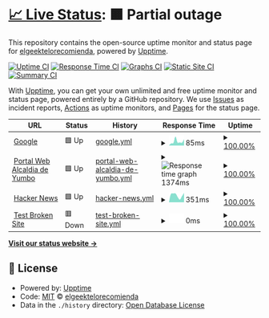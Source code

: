 # [📈 Live Status](https://demo.upptime.js.org): <!--live status--> **🟧 Partial outage**

This repository contains the open-source uptime monitor and status page for [elgeektelorecomienda](https://demo.upptime.js.org), powered by [Upptime](https://github.com/upptime/upptime).

[![Uptime CI](https://github.com/elgeektelorecomienda/upptime/workflows/Uptime%20CI/badge.svg)](https://github.com/elgeektelorecomienda/upptime/actions?query=workflow%3A%22Uptime+CI%22)
[![Response Time CI](https://github.com/elgeektelorecomienda/upptime/workflows/Response%20Time%20CI/badge.svg)](https://github.com/elgeektelorecomienda/upptime/actions?query=workflow%3A%22Response+Time+CI%22)
[![Graphs CI](https://github.com/elgeektelorecomienda/upptime/workflows/Graphs%20CI/badge.svg)](https://github.com/elgeektelorecomienda/upptime/actions?query=workflow%3A%22Graphs+CI%22)
[![Static Site CI](https://github.com/elgeektelorecomienda/upptime/workflows/Static%20Site%20CI/badge.svg)](https://github.com/elgeektelorecomienda/upptime/actions?query=workflow%3A%22Static+Site+CI%22)
[![Summary CI](https://github.com/elgeektelorecomienda/upptime/workflows/Summary%20CI/badge.svg)](https://github.com/elgeektelorecomienda/upptime/actions?query=workflow%3A%22Summary+CI%22)

With [Upptime](https://upptime.js.org), you can get your own unlimited and free uptime monitor and status page, powered entirely by a GitHub repository. We use [Issues](https://github.com/elgeektelorecomienda/upptime/issues) as incident reports, [Actions](https://github.com/elgeektelorecomienda/upptime/actions) as uptime monitors, and [Pages](https://demo.upptime.js.org) for the status page.

<!--start: status pages-->
<!-- This summary is generated by Upptime (https://github.com/upptime/upptime) -->
<!-- Do not edit this manually, your changes will be overwritten -->
<!-- prettier-ignore -->
| URL | Status | History | Response Time | Uptime |
| --- | ------ | ------- | ------------- | ------ |
| <img alt="" src="https://icons.duckduckgo.com/ip3/www.google.com.ico" height="13"> [Google](https://www.google.com) | 🟩 Up | [google.yml](https://github.com/elgeektelorecomienda/UpTime/commits/HEAD/history/google.yml) | <details><summary><img alt="Response time graph" src="./graphs/google/response-time-week.png" height="20"> 85ms</summary><br><a href="https://elgeektelorecomienda.github.io/upptime/history/google"><img alt="Response time 102" src="https://img.shields.io/endpoint?url=https%3A%2F%2Fraw.githubusercontent.com%2Felgeektelorecomienda%2FUpTime%2FHEAD%2Fapi%2Fgoogle%2Fresponse-time.json"></a><br><a href="https://elgeektelorecomienda.github.io/upptime/history/google"><img alt="24-hour response time 92" src="https://img.shields.io/endpoint?url=https%3A%2F%2Fraw.githubusercontent.com%2Felgeektelorecomienda%2FUpTime%2FHEAD%2Fapi%2Fgoogle%2Fresponse-time-day.json"></a><br><a href="https://elgeektelorecomienda.github.io/upptime/history/google"><img alt="7-day response time 85" src="https://img.shields.io/endpoint?url=https%3A%2F%2Fraw.githubusercontent.com%2Felgeektelorecomienda%2FUpTime%2FHEAD%2Fapi%2Fgoogle%2Fresponse-time-week.json"></a><br><a href="https://elgeektelorecomienda.github.io/upptime/history/google"><img alt="30-day response time 107" src="https://img.shields.io/endpoint?url=https%3A%2F%2Fraw.githubusercontent.com%2Felgeektelorecomienda%2FUpTime%2FHEAD%2Fapi%2Fgoogle%2Fresponse-time-month.json"></a><br><a href="https://elgeektelorecomienda.github.io/upptime/history/google"><img alt="1-year response time 102" src="https://img.shields.io/endpoint?url=https%3A%2F%2Fraw.githubusercontent.com%2Felgeektelorecomienda%2FUpTime%2FHEAD%2Fapi%2Fgoogle%2Fresponse-time-year.json"></a></details> | <details><summary><a href="https://elgeektelorecomienda.github.io/upptime/history/google">100.00%</a></summary><a href="https://elgeektelorecomienda.github.io/upptime/history/google"><img alt="All-time uptime 100.00%" src="https://img.shields.io/endpoint?url=https%3A%2F%2Fraw.githubusercontent.com%2Felgeektelorecomienda%2FUpTime%2FHEAD%2Fapi%2Fgoogle%2Fuptime.json"></a><br><a href="https://elgeektelorecomienda.github.io/upptime/history/google"><img alt="24-hour uptime 100.00%" src="https://img.shields.io/endpoint?url=https%3A%2F%2Fraw.githubusercontent.com%2Felgeektelorecomienda%2FUpTime%2FHEAD%2Fapi%2Fgoogle%2Fuptime-day.json"></a><br><a href="https://elgeektelorecomienda.github.io/upptime/history/google"><img alt="7-day uptime 100.00%" src="https://img.shields.io/endpoint?url=https%3A%2F%2Fraw.githubusercontent.com%2Felgeektelorecomienda%2FUpTime%2FHEAD%2Fapi%2Fgoogle%2Fuptime-week.json"></a><br><a href="https://elgeektelorecomienda.github.io/upptime/history/google"><img alt="30-day uptime 100.00%" src="https://img.shields.io/endpoint?url=https%3A%2F%2Fraw.githubusercontent.com%2Felgeektelorecomienda%2FUpTime%2FHEAD%2Fapi%2Fgoogle%2Fuptime-month.json"></a><br><a href="https://elgeektelorecomienda.github.io/upptime/history/google"><img alt="1-year uptime 100.00%" src="https://img.shields.io/endpoint?url=https%3A%2F%2Fraw.githubusercontent.com%2Felgeektelorecomienda%2FUpTime%2FHEAD%2Fapi%2Fgoogle%2Fuptime-year.json"></a></details>
| <img alt="" src="https://icons.duckduckgo.com/ip3/www.yumbo.gov.co.ico" height="13"> [Portal Web Alcaldia de Yumbo](https://www.yumbo.gov.co) | 🟩 Up | [portal-web-alcaldia-de-yumbo.yml](https://github.com/elgeektelorecomienda/UpTime/commits/HEAD/history/portal-web-alcaldia-de-yumbo.yml) | <details><summary><img alt="Response time graph" src="./graphs/portal-web-alcaldia-de-yumbo/response-time-week.png" height="20"> 1374ms</summary><br><a href="https://elgeektelorecomienda.github.io/upptime/history/portal-web-alcaldia-de-yumbo"><img alt="Response time 2022" src="https://img.shields.io/endpoint?url=https%3A%2F%2Fraw.githubusercontent.com%2Felgeektelorecomienda%2FUpTime%2FHEAD%2Fapi%2Fportal-web-alcaldia-de-yumbo%2Fresponse-time.json"></a><br><a href="https://elgeektelorecomienda.github.io/upptime/history/portal-web-alcaldia-de-yumbo"><img alt="24-hour response time 1590" src="https://img.shields.io/endpoint?url=https%3A%2F%2Fraw.githubusercontent.com%2Felgeektelorecomienda%2FUpTime%2FHEAD%2Fapi%2Fportal-web-alcaldia-de-yumbo%2Fresponse-time-day.json"></a><br><a href="https://elgeektelorecomienda.github.io/upptime/history/portal-web-alcaldia-de-yumbo"><img alt="7-day response time 1374" src="https://img.shields.io/endpoint?url=https%3A%2F%2Fraw.githubusercontent.com%2Felgeektelorecomienda%2FUpTime%2FHEAD%2Fapi%2Fportal-web-alcaldia-de-yumbo%2Fresponse-time-week.json"></a><br><a href="https://elgeektelorecomienda.github.io/upptime/history/portal-web-alcaldia-de-yumbo"><img alt="30-day response time 2163" src="https://img.shields.io/endpoint?url=https%3A%2F%2Fraw.githubusercontent.com%2Felgeektelorecomienda%2FUpTime%2FHEAD%2Fapi%2Fportal-web-alcaldia-de-yumbo%2Fresponse-time-month.json"></a><br><a href="https://elgeektelorecomienda.github.io/upptime/history/portal-web-alcaldia-de-yumbo"><img alt="1-year response time 2022" src="https://img.shields.io/endpoint?url=https%3A%2F%2Fraw.githubusercontent.com%2Felgeektelorecomienda%2FUpTime%2FHEAD%2Fapi%2Fportal-web-alcaldia-de-yumbo%2Fresponse-time-year.json"></a></details> | <details><summary><a href="https://elgeektelorecomienda.github.io/upptime/history/portal-web-alcaldia-de-yumbo">100.00%</a></summary><a href="https://elgeektelorecomienda.github.io/upptime/history/portal-web-alcaldia-de-yumbo"><img alt="All-time uptime 99.11%" src="https://img.shields.io/endpoint?url=https%3A%2F%2Fraw.githubusercontent.com%2Felgeektelorecomienda%2FUpTime%2FHEAD%2Fapi%2Fportal-web-alcaldia-de-yumbo%2Fuptime.json"></a><br><a href="https://elgeektelorecomienda.github.io/upptime/history/portal-web-alcaldia-de-yumbo"><img alt="24-hour uptime 100.00%" src="https://img.shields.io/endpoint?url=https%3A%2F%2Fraw.githubusercontent.com%2Felgeektelorecomienda%2FUpTime%2FHEAD%2Fapi%2Fportal-web-alcaldia-de-yumbo%2Fuptime-day.json"></a><br><a href="https://elgeektelorecomienda.github.io/upptime/history/portal-web-alcaldia-de-yumbo"><img alt="7-day uptime 100.00%" src="https://img.shields.io/endpoint?url=https%3A%2F%2Fraw.githubusercontent.com%2Felgeektelorecomienda%2FUpTime%2FHEAD%2Fapi%2Fportal-web-alcaldia-de-yumbo%2Fuptime-week.json"></a><br><a href="https://elgeektelorecomienda.github.io/upptime/history/portal-web-alcaldia-de-yumbo"><img alt="30-day uptime 97.79%" src="https://img.shields.io/endpoint?url=https%3A%2F%2Fraw.githubusercontent.com%2Felgeektelorecomienda%2FUpTime%2FHEAD%2Fapi%2Fportal-web-alcaldia-de-yumbo%2Fuptime-month.json"></a><br><a href="https://elgeektelorecomienda.github.io/upptime/history/portal-web-alcaldia-de-yumbo"><img alt="1-year uptime 99.11%" src="https://img.shields.io/endpoint?url=https%3A%2F%2Fraw.githubusercontent.com%2Felgeektelorecomienda%2FUpTime%2FHEAD%2Fapi%2Fportal-web-alcaldia-de-yumbo%2Fuptime-year.json"></a></details>
| <img alt="" src="https://icons.duckduckgo.com/ip3/news.ycombinator.com.ico" height="13"> [Hacker News](https://news.ycombinator.com) | 🟩 Up | [hacker-news.yml](https://github.com/elgeektelorecomienda/UpTime/commits/HEAD/history/hacker-news.yml) | <details><summary><img alt="Response time graph" src="./graphs/hacker-news/response-time-week.png" height="20"> 351ms</summary><br><a href="https://elgeektelorecomienda.github.io/upptime/history/hacker-news"><img alt="Response time 293" src="https://img.shields.io/endpoint?url=https%3A%2F%2Fraw.githubusercontent.com%2Felgeektelorecomienda%2FUpTime%2FHEAD%2Fapi%2Fhacker-news%2Fresponse-time.json"></a><br><a href="https://elgeektelorecomienda.github.io/upptime/history/hacker-news"><img alt="24-hour response time 244" src="https://img.shields.io/endpoint?url=https%3A%2F%2Fraw.githubusercontent.com%2Felgeektelorecomienda%2FUpTime%2FHEAD%2Fapi%2Fhacker-news%2Fresponse-time-day.json"></a><br><a href="https://elgeektelorecomienda.github.io/upptime/history/hacker-news"><img alt="7-day response time 351" src="https://img.shields.io/endpoint?url=https%3A%2F%2Fraw.githubusercontent.com%2Felgeektelorecomienda%2FUpTime%2FHEAD%2Fapi%2Fhacker-news%2Fresponse-time-week.json"></a><br><a href="https://elgeektelorecomienda.github.io/upptime/history/hacker-news"><img alt="30-day response time 292" src="https://img.shields.io/endpoint?url=https%3A%2F%2Fraw.githubusercontent.com%2Felgeektelorecomienda%2FUpTime%2FHEAD%2Fapi%2Fhacker-news%2Fresponse-time-month.json"></a><br><a href="https://elgeektelorecomienda.github.io/upptime/history/hacker-news"><img alt="1-year response time 293" src="https://img.shields.io/endpoint?url=https%3A%2F%2Fraw.githubusercontent.com%2Felgeektelorecomienda%2FUpTime%2FHEAD%2Fapi%2Fhacker-news%2Fresponse-time-year.json"></a></details> | <details><summary><a href="https://elgeektelorecomienda.github.io/upptime/history/hacker-news">100.00%</a></summary><a href="https://elgeektelorecomienda.github.io/upptime/history/hacker-news"><img alt="All-time uptime 100.00%" src="https://img.shields.io/endpoint?url=https%3A%2F%2Fraw.githubusercontent.com%2Felgeektelorecomienda%2FUpTime%2FHEAD%2Fapi%2Fhacker-news%2Fuptime.json"></a><br><a href="https://elgeektelorecomienda.github.io/upptime/history/hacker-news"><img alt="24-hour uptime 100.00%" src="https://img.shields.io/endpoint?url=https%3A%2F%2Fraw.githubusercontent.com%2Felgeektelorecomienda%2FUpTime%2FHEAD%2Fapi%2Fhacker-news%2Fuptime-day.json"></a><br><a href="https://elgeektelorecomienda.github.io/upptime/history/hacker-news"><img alt="7-day uptime 100.00%" src="https://img.shields.io/endpoint?url=https%3A%2F%2Fraw.githubusercontent.com%2Felgeektelorecomienda%2FUpTime%2FHEAD%2Fapi%2Fhacker-news%2Fuptime-week.json"></a><br><a href="https://elgeektelorecomienda.github.io/upptime/history/hacker-news"><img alt="30-day uptime 100.00%" src="https://img.shields.io/endpoint?url=https%3A%2F%2Fraw.githubusercontent.com%2Felgeektelorecomienda%2FUpTime%2FHEAD%2Fapi%2Fhacker-news%2Fuptime-month.json"></a><br><a href="https://elgeektelorecomienda.github.io/upptime/history/hacker-news"><img alt="1-year uptime 99.99%" src="https://img.shields.io/endpoint?url=https%3A%2F%2Fraw.githubusercontent.com%2Felgeektelorecomienda%2FUpTime%2FHEAD%2Fapi%2Fhacker-news%2Fuptime-year.json"></a></details>
| <img alt="" src="https://icons.duckduckgo.com/ip3/thissitedoesnotexist.koj.co.ico" height="13"> [Test Broken Site](https://thissitedoesnotexist.koj.co) | 🟥 Down | [test-broken-site.yml](https://github.com/elgeektelorecomienda/UpTime/commits/HEAD/history/test-broken-site.yml) | <details><summary><img alt="Response time graph" src="./graphs/test-broken-site/response-time-week.png" height="20"> 0ms</summary><br><a href="https://elgeektelorecomienda.github.io/upptime/history/test-broken-site"><img alt="Response time 0" src="https://img.shields.io/endpoint?url=https%3A%2F%2Fraw.githubusercontent.com%2Felgeektelorecomienda%2FUpTime%2FHEAD%2Fapi%2Ftest-broken-site%2Fresponse-time.json"></a><br><a href="https://elgeektelorecomienda.github.io/upptime/history/test-broken-site"><img alt="24-hour response time 0" src="https://img.shields.io/endpoint?url=https%3A%2F%2Fraw.githubusercontent.com%2Felgeektelorecomienda%2FUpTime%2FHEAD%2Fapi%2Ftest-broken-site%2Fresponse-time-day.json"></a><br><a href="https://elgeektelorecomienda.github.io/upptime/history/test-broken-site"><img alt="7-day response time 0" src="https://img.shields.io/endpoint?url=https%3A%2F%2Fraw.githubusercontent.com%2Felgeektelorecomienda%2FUpTime%2FHEAD%2Fapi%2Ftest-broken-site%2Fresponse-time-week.json"></a><br><a href="https://elgeektelorecomienda.github.io/upptime/history/test-broken-site"><img alt="30-day response time 0" src="https://img.shields.io/endpoint?url=https%3A%2F%2Fraw.githubusercontent.com%2Felgeektelorecomienda%2FUpTime%2FHEAD%2Fapi%2Ftest-broken-site%2Fresponse-time-month.json"></a><br><a href="https://elgeektelorecomienda.github.io/upptime/history/test-broken-site"><img alt="1-year response time 0" src="https://img.shields.io/endpoint?url=https%3A%2F%2Fraw.githubusercontent.com%2Felgeektelorecomienda%2FUpTime%2FHEAD%2Fapi%2Ftest-broken-site%2Fresponse-time-year.json"></a></details> | <details><summary><a href="https://elgeektelorecomienda.github.io/upptime/history/test-broken-site">100.00%</a></summary><a href="https://elgeektelorecomienda.github.io/upptime/history/test-broken-site"><img alt="All-time uptime 100.00%" src="https://img.shields.io/endpoint?url=https%3A%2F%2Fraw.githubusercontent.com%2Felgeektelorecomienda%2FUpTime%2FHEAD%2Fapi%2Ftest-broken-site%2Fuptime.json"></a><br><a href="https://elgeektelorecomienda.github.io/upptime/history/test-broken-site"><img alt="24-hour uptime 100.00%" src="https://img.shields.io/endpoint?url=https%3A%2F%2Fraw.githubusercontent.com%2Felgeektelorecomienda%2FUpTime%2FHEAD%2Fapi%2Ftest-broken-site%2Fuptime-day.json"></a><br><a href="https://elgeektelorecomienda.github.io/upptime/history/test-broken-site"><img alt="7-day uptime 100.00%" src="https://img.shields.io/endpoint?url=https%3A%2F%2Fraw.githubusercontent.com%2Felgeektelorecomienda%2FUpTime%2FHEAD%2Fapi%2Ftest-broken-site%2Fuptime-week.json"></a><br><a href="https://elgeektelorecomienda.github.io/upptime/history/test-broken-site"><img alt="30-day uptime 100.00%" src="https://img.shields.io/endpoint?url=https%3A%2F%2Fraw.githubusercontent.com%2Felgeektelorecomienda%2FUpTime%2FHEAD%2Fapi%2Ftest-broken-site%2Fuptime-month.json"></a><br><a href="https://elgeektelorecomienda.github.io/upptime/history/test-broken-site"><img alt="1-year uptime 100.00%" src="https://img.shields.io/endpoint?url=https%3A%2F%2Fraw.githubusercontent.com%2Felgeektelorecomienda%2FUpTime%2FHEAD%2Fapi%2Ftest-broken-site%2Fuptime-year.json"></a></details>

<!--end: status pages-->

[**Visit our status website →**](https://demo.upptime.js.org)

## 📄 License

- Powered by: [Upptime](https://github.com/upptime/upptime)
- Code: [MIT](./LICENSE) © [elgeektelorecomienda](https://demo.upptime.js.org)
- Data in the `./history` directory: [Open Database License](https://opendatacommons.org/licenses/odbl/1-0/)
